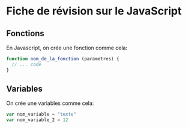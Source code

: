# Fiche de révision sur le JavaScript

## Fonctions
En Javascript, on crée une fonction comme cela:
```javascript
function nom_de_la_fonction (parametres) {
  // ... code
}
```

## Variables
On crée une variables comme cela:
```javascript
var nom_variable = "texte"
var nom_variable_2 = 12
```

